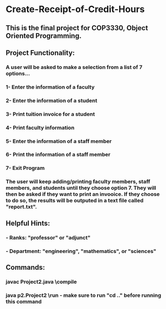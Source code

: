 # **Create-Receipt-of-Credit-Hours**

## This is the final project for COP3330, Object Oriented Programming.

## Project Functionality:
### A user will be asked to make a selection from a list of 7 options...
### 1- Enter the information of a faculty
### 2- Enter the information of a student
### 3- Print tuition invoice for a student
### 4- Print faculty information
### 5- Enter the information of a staff member
### 6- Print the information of a staff member
### 7- Exit Program

### The user will keep adding/printing faculty members, staff members, and students until they choose option 7. They will then be asked if they want to print an invooice. If they choose to do so, the results will be outputed in a text file called "report.txt". 

## Helpful Hints:
### - Ranks: "professor" or "adjunct"
### - Department: "engineering", "mathematics", or "sciences"

## Commands:
### javac Project2.java \\compile
### java p2.Project2 \\run - make sure to run "cd .." before running this command
